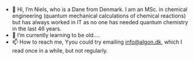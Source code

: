 - 👋 Hi, I’m Niels, who is a Dane from Denmark. I am an MSc. in chemical engineering (quantum mechanical calculations of chemical reactions) but has always worked in IT as no one has needed quantum chemistry in the last 46 years.
- 🌱 I’m currently learning to be old....
- 📫 How to reach me, Yyou could try emailing info@algon.dk, which I read once in a while, but not regularly.

<!---
Algon-DK/Algon-DK is a ✨ special ✨ repository because its `README.md` (this file) appears on your GitHub profile.
You can click the Preview link to take a look at your changes.
--->
